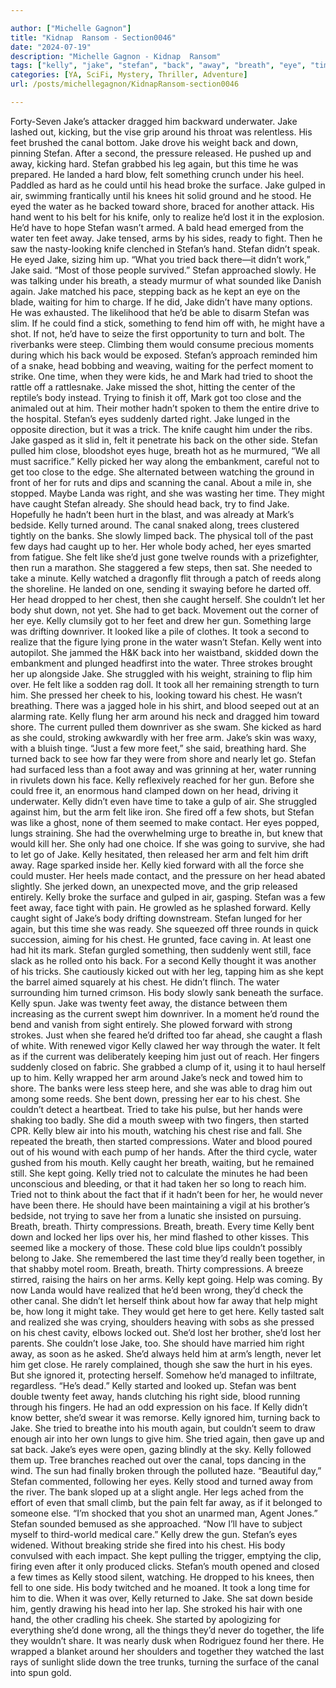 ```yaml
---

author: ["Michelle Gagnon"]
title: "Kidnap  Ransom - Section0046"
date: "2024-07-19"
description: "Michelle Gagnon - Kidnap  Ransom"
tags: ["kelly", "jake", "stefan", "back", "away", "breath", "eye", "time", "water", "foot", "felt", "head", "arm", "chest", "hand", "tried", "like", "body", "caught", "canal", "would", "one", "around", "hard", "could"]
categories: [YA, SciFi, Mystery, Thriller, Adventure]
url: /posts/michellegagnon/KidnapRansom-section0046

---
```



Forty-Seven
Jake’s attacker dragged him backward underwater. Jake lashed out, kicking, but the vise grip around his throat was relentless.
His feet brushed the canal bottom. Jake drove his weight back and down, pinning Stefan. After a second, the pressure released. He pushed up and away, kicking hard. Stefan grabbed his leg again, but this time he was prepared. He landed a hard blow, felt something crunch under his heel. Paddled as hard as he could until his head broke the surface.
Jake gulped in air, swimming frantically until his knees hit solid ground and he stood. He eyed the water as he backed toward shore, braced for another attack. His hand went to his belt for his knife, only to realize he’d lost it in the explosion. He’d have to hope Stefan wasn’t armed.
A bald head emerged from the water ten feet away. Jake tensed, arms by his sides, ready to fight. Then he saw the nasty-looking knife clenched in Stefan’s hand.
Stefan didn’t speak. He eyed Jake, sizing him up.
“What you tried back there—it didn’t work,” Jake said. “Most of those people survived.”
Stefan approached slowly. He was talking under his breath, a steady murmur of what sounded like Danish again.
Jake matched his pace, stepping back as he kept an eye on the blade, waiting for him to charge. If he did, Jake didn’t have many options. He was exhausted. The likelihood that he’d be able to disarm Stefan was slim. If he could find a stick, something to fend him off with, he might have a shot. If not, he’d have to seize the first opportunity to turn and bolt. The riverbanks were steep. Climbing them would consume precious moments during which his back would be exposed.
Stefan’s approach reminded him of a snake, head bobbing and weaving, waiting for the perfect moment to strike. One time, when they were kids, he and Mark had tried to shoot the rattle off a rattlesnake. Jake missed the shot, hitting the center of the reptile’s body instead. Trying to finish it off, Mark got too close and the animaled out at him. Their mother hadn’t spoken to them the entire drive to the hospital.
Stefan’s eyes suddenly darted right. Jake lunged in the opposite direction, but it was a trick. The knife caught him under the ribs. Jake gasped as it slid in, felt it penetrate his back on the other side. Stefan pulled him close, bloodshot eyes huge, breath hot as he murmured, “We all must sacrifice.”
Kelly picked her way along the embankment, careful not to get too close to the edge. She alternated between watching the ground in front of her for ruts and dips and scanning the canal. About a mile in, she stopped. Maybe Landa was right, and she was wasting her time. They might have caught Stefan already. She should head back, try to find Jake. Hopefully he hadn’t been hurt in the blast, and was already at Mark’s bedside.
Kelly turned around. The canal snaked along, trees clustered tightly on the banks. She slowly limped back. The physical toll of the past few days had caught up to her. Her whole body ached, her eyes smarted from fatigue. She felt like she’d just gone twelve rounds with a prizefighter, then run a marathon. She staggered a few steps, then sat. She needed to take a minute.
Kelly watched a dragonfly flit through a patch of reeds along the shoreline. He landed on one, sending it swaying before he darted off. Her head dropped to her chest, then she caught herself. She couldn’t let her body shut down, not yet. She had to get back.
Movement out the corner of her eye. Kelly clumsily got to her feet and drew her gun. Something large was drifting downriver. It looked like a pile of clothes. It took a second to realize that the figure lying prone in the water wasn’t Stefan.
Kelly went into autopilot. She jammed the H&K back into her waistband, skidded down the embankment and plunged headfirst into the water. Three strokes brought her up alongside Jake. She struggled with his weight, straining to flip him over. He felt like a sodden rag doll. It took all her remaining strength to turn him. She pressed her cheek to his, looking toward his chest. He wasn’t breathing. There was a jagged hole in his shirt, and blood seeped out at an alarming rate.
Kelly flung her arm around his neck and dragged him toward shore. The current pulled them downriver as she swam. She kicked as hard as she could, stroking awkwardly with her free arm.
Jake’s skin was waxy, with a bluish tinge. “Just a few more feet,” she said, breathing hard.
She turned back to see how far they were from shore and nearly let go. Stefan had surfaced less than a foot away and was grinning at her, water running in rivulets down his face.
Kelly reflexively reached for her gun. Before she could free it, an enormous hand clamped down on her head, driving it underwater. Kelly didn’t even have time to take a gulp of air.
She struggled against him, but the arm felt like iron. She fired off a few shots, but Stefan was like a ghost, none of them seemed to make contact. Her eyes popped, lungs straining. She had the overwhelming urge to breathe in, but knew that would kill her.
She only had one choice. If she was going to survive, she had to let go of Jake. Kelly hesitated, then released her arm and felt him drift away.
Rage sparked inside her. Kelly kied forward with all the force she could muster. Her heels made contact, and the pressure on her head abated slightly. She jerked down, an unexpected move, and the grip released entirely. Kelly broke the surface and gulped in air, gasping.
Stefan was a few feet away, face tight with pain. He growled as he splashed forward. Kelly caught sight of Jake’s body drifting downstream. Stefan lunged for her again, but this time she was ready. She squeezed off three rounds in quick succession, aiming for his chest. He grunted, face caving in. At least one had hit its mark.
Stefan gurgled something, then suddenly went still, face slack as he rolled onto his back.
For a second Kelly thought it was another of his tricks. She cautiously kicked out with her leg, tapping him as she kept the barrel aimed squarely at his chest. He didn’t flinch. The water surrounding him turned crimson. His body slowly sank beneath the surface.
Kelly spun. Jake was twenty feet away, the distance between them increasing as the current swept him downriver. In a moment he’d round the bend and vanish from sight entirely.
She plowed forward with strong strokes.
Just when she feared he’d drifted too far ahead, she caught a flash of white. With renewed vigor Kelly clawed her way through the water. It felt as if the current was deliberately keeping him just out of reach.
Her fingers suddenly closed on fabric. She grabbed a clump of it, using it to haul herself up to him.
Kelly wrapped her arm around Jake’s neck and towed him to shore. The banks were less steep here, and she was able to drag him out among some reeds. She bent down, pressing her ear to his chest. She couldn’t detect a heartbeat. Tried to take his pulse, but her hands were shaking too badly. She did a mouth sweep with two fingers, then started CPR.
Kelly blew air into his mouth, watching his chest rise and fall. She repeated the breath, then started compressions. Water and blood poured out of his wound with each pump of her hands. After the third cycle, water gushed from his mouth. Kelly caught her breath, waiting, but he remained still.
She kept going. Kelly tried not to calculate the minutes he had been unconscious and bleeding, or that it had taken her so long to reach him. Tried not to think about the fact that if it hadn’t been for her, he would never have been there. He should have been maintaining a vigil at his brother’s bedside, not trying to save her from a lunatic she insisted on pursuing.
Breath, breath.
Thirty compressions.
Breath, breath.
Every time Kelly bent down and locked her lips over his, her mind flashed to other kisses. This seemed like a mockery of those. These cold blue lips couldn’t possibly belong to Jake. She remembered the last time they’d really been together, in that shabby motel room.
Breath, breath.
Thirty compressions.
A breeze stirred, raising the hairs on her arms. Kelly kept going. Help was coming. By now Landa would have realized that he’d been wrong, they’d check the other canal. She didn’t let herself think about how far away that help might be, how long it might take. They would get here to get here.
Kelly tasted salt and realized she was crying, shoulders heaving with sobs as she pressed on his chest cavity, elbows locked out. She’d lost her brother, she’d lost her parents. She couldn’t lose Jake, too. She should have married him right away, as soon as he asked. She’d always held him at arm’s length, never let him get close. He rarely complained, though she saw the hurt in his eyes. But she ignored it, protecting herself. Somehow he’d managed to infiltrate, regardless.
“He’s dead.”
Kelly started and looked up. Stefan was bent double twenty feet away, hands clutching his right side, blood running through his fingers. He had an odd expression on his face. If Kelly didn’t know better, she’d swear it was remorse. Kelly ignored him, turning back to Jake. She tried to breathe into his mouth again, but couldn’t seem to draw enough air into her own lungs to give him.
She tried again, then gave up and sat back. Jake’s eyes were open, gazing blindly at the sky. Kelly followed them up. Tree branches reached out over the canal, tops dancing in the wind. The sun had finally broken through the polluted haze.
“Beautiful day,” Stefan commented, following her eyes.
Kelly stood and turned away from the river. The bank sloped up at a slight angle. Her legs ached from the effort of even that small climb, but the pain felt far away, as if it belonged to someone else.
“I’m shocked that you shot an unarmed man, Agent Jones.” Stefan sounded bemused as she approached. “Now I’ll have to subject myself to third-world medical care.”
Kelly drew the gun. Stefan’s eyes widened. Without breaking stride she fired into his chest. His body convulsed with each impact. She kept pulling the trigger, emptying the clip, firing even after it only produced clicks.
Stefan’s mouth opened and closed a few times as Kelly stood silent, watching. He dropped to his knees, then fell to one side. His body twitched and he moaned.
It took a long time for him to die.
When it was over, Kelly returned to Jake. She sat down beside him, gently drawing his head into her lap. She stroked his hair with one hand, the other cradling his cheek. She started by apologizing for everything she’d done wrong, all the things they’d never do together, the life they wouldn’t share.
It was nearly dusk when Rodriguez found her there. He wrapped a blanket around her shoulders and together they watched the last rays of sunlight slide down the tree trunks, turning the surface of the canal into spun gold.
